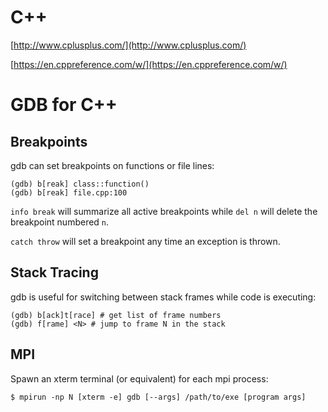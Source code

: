# C++

[http://www.cplusplus.com/](http://www.cplusplus.com/)

[https://en.cppreference.com/w/](https://en.cppreference.com/w/)

# GDB for C++

## Breakpoints

gdb can set breakpoints on functions or file lines:

```
(gdb) b[reak] class::function()
(gdb) b[reak] file.cpp:100
```

`info break` will summarize all active breakpoints while `del n` will delete the breakpoint numbered `n`.

`catch throw` will set a breakpoint any time an exception is thrown.

## Stack Tracing

gdb is useful for switching between stack frames while code is executing:

```
(gdb) b[ack]t[race] # get list of frame numbers
(gdb) f[rame] <N> # jump to frame N in the stack
```

## MPI
Spawn an xterm terminal (or equivalent) for each mpi process:
```
$ mpirun -np N [xterm -e] gdb [--args] /path/to/exe [program args]
```
